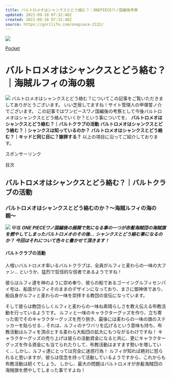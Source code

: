 ```yaml
---
title: バルトロメオはシャンクスとどう絡む？｜ONEPIECEワノ国編後考察
updated: 2021-09-18 07:32:46Z
created: 2021-09-18 07:32:46Z
source: https://gorilife.com/onepiece-2132/
---
```


[![](https://b.hatena.ne.jp/images/entry-button/button-only@2x.png)](https://b.hatena.ne.jp/entry/https://gorilife.com/onepiece-2132/)

[Pocket](https://getpocket.com/save)

# バルトロメオはシャンクスとどう絡む？｜海賊ルフィの海の親

![](https://gorilife.com/wp-content/uploads/2021/09/S__97239047-1024x768.jpg)
バルトロメオはシャンクスとどう絡む？についてこの記事をご覧いただきましてありがとうございます。
いい芝居してますね！サイト管理人の甲塚誓ノ介でございます。
この記事ではワンピースワノ国編後の考察として今後バルトロメオはシャンクスとどう絡んでいくか？という事についてを、
**バルトロメオはシャンクスとどう絡む？｜バルトクラブの活動**
**バルトロメオはシャンクスとどう絡む？｜シャンクスは知っているのか？**
**バルトロメオはシャンクスとどう絡む？｜キッドと同じ目に？謝罪する？**
以上の項目に沿ってご紹介しております。

スポンサーリンク

目次

## バルトロメオはシャンクスとどう絡む？｜バルトクラブの活動

### バルトロメオはシャンクスとどう絡むのか？〜海賊ルフィの海の親〜

![](https://gorilife.com/wp-content/uploads/2020/08/%E7%94%B2%E5%A1%9A-2.jpg)
甲塚
***ONE PIECEワノ国編後の展開で気になる事の一つが赤髪海賊団の海賊旗を燃やしてしまったバルトロメオのその後…***
***シャンクスとどう絡む事になるのか？***
***今回はそれについて色々と書かせて頂きます！***

#### バルトクラブの活動

人喰いバルトロメオ率いるバルトクラブは、全員がルフィと麦わらの一味の大ファン…
というか、猛烈で狂信的な信者であるようですね！

彼らはルフィ達を神のように崇め奉り、彼らの船であるゴーイングルフィセンパイ号は、船首がルフィそのままのデザインになっており、まさに御神体であり、船自身がルフィと麦わらの一味を崇拝する教団の宣伝になっています。

そして彼らは教団らしくルフィと麦わらの一味ね素晴らしさを教え伝える布教活動を行っているようです。
ルフィと一味のキャラクターグッズを作り、立ち寄った街でそのキャラクターグッズを売り捌き、最後には麦わらの一味の旗のステッカーを貼らせる…
それは、ルフィのナワバリを広げるという意味も持ち、布教活動はルフィを頂点とする麦わら大船団の拡大にもつながるわけですね！
キャラクターグッズの売り上げは彼らの活動資金になると共に、更にキャラクターグッズを作る資金にも当てられたりして、布教活動はますます勢いを増していく…
しかし、ルフィ達にとっては完全に迷惑行為！
ルフィが知れば絶対に怒られると思いますが、彼らは信念を持って活動しているようですから、これからも布教活動は続くでしょう。
しかし、最大の問題はバルトロメオが赤髪海賊団の海賊旗を燃やしてしまった事ですよね！